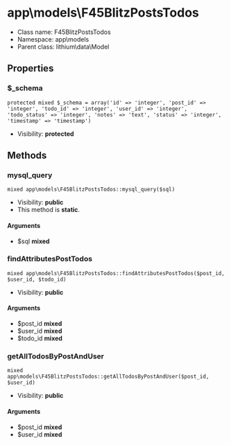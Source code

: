 app\models\F45BlitzPostsTodos
===============






* Class name: F45BlitzPostsTodos
* Namespace: app\models
* Parent class: lithium\data\Model





Properties
----------


### $_schema

    protected mixed $_schema = array('id' => 'integer', 'post_id' => 'integer', 'todo_id' => 'integer', 'user_id' => 'integer', 'todo_status' => 'integer', 'notes' => 'text', 'status' => 'integer', 'timestamp' => 'timestamp')





* Visibility: **protected**


Methods
-------


### mysql_query

    mixed app\models\F45BlitzPostsTodos::mysql_query($sql)





* Visibility: **public**
* This method is **static**.


#### Arguments
* $sql **mixed**



### findAttributesPostTodos

    mixed app\models\F45BlitzPostsTodos::findAttributesPostTodos($post_id, $user_id, $todo_id)





* Visibility: **public**


#### Arguments
* $post_id **mixed**
* $user_id **mixed**
* $todo_id **mixed**



### getAllTodosByPostAndUser

    mixed app\models\F45BlitzPostsTodos::getAllTodosByPostAndUser($post_id, $user_id)





* Visibility: **public**


#### Arguments
* $post_id **mixed**
* $user_id **mixed**


